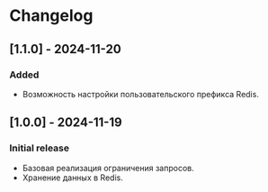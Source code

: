 # Changelog

## [1.1.0] - 2024-11-20
### Added
- Возможность настройки пользовательского префикса Redis.

## [1.0.0] - 2024-11-19
### Initial release
- Базовая реализация ограничения запросов.
- Хранение данных в Redis.
